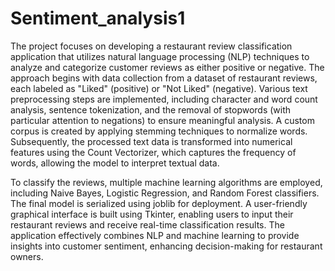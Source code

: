 # Sentiment_analysis1
The project focuses on developing a restaurant review classification application that utilizes natural language processing (NLP) techniques to analyze and categorize customer reviews as either positive or negative. The approach begins with data collection from a dataset of restaurant reviews, each labeled as "Liked" (positive) or "Not Liked" (negative). Various text preprocessing steps are implemented, including character and word count analysis, sentence tokenization, and the removal of stopwords (with particular attention to negations) to ensure meaningful analysis. A custom corpus is created by applying stemming techniques to normalize words. Subsequently, the processed text data is transformed into numerical features using the Count Vectorizer, which captures the frequency of words, allowing the model to interpret textual data.

To classify the reviews, multiple machine learning algorithms are employed, including Naive Bayes, Logistic Regression, and Random Forest classifiers. The final model is serialized using joblib for deployment. A user-friendly graphical interface is built using Tkinter, enabling users to input their restaurant reviews and receive real-time classification results. The application effectively combines NLP and machine learning to provide insights into customer sentiment, enhancing decision-making for restaurant owners.
